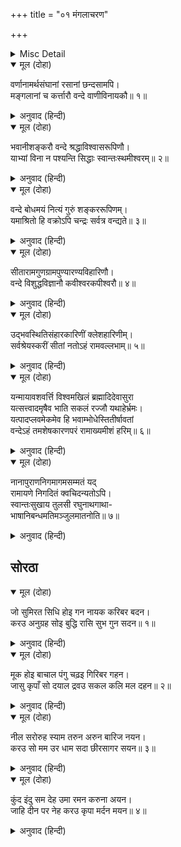 +++
title = "०१ मंगलाचरण"

+++


<details><summary>Misc Detail</summary>

श्लोक
</details>

<details open><summary>मूल (दोहा)</summary>

वर्णानामर्थसंघानां रसानां छन्दसामपि।  
मङ्गलानां च कर्त्तारौ वन्दे वाणीविनायकौ॥ १॥
</details>

<details><summary>अनुवाद (हिन्दी)</summary>

अक्षरे, अर्थसमूह, रस, छंद आणि मंगल यांची निर्मिती करणाऱ्या श्रीसरस्वती व श्रीगणेश यांना मी वंदन करतो.॥ १॥
</details>

<details open><summary>मूल (दोहा)</summary>

भवानीशङ्करौ वन्दे श्रद्धाविश्वासरूपिणौ।  
याभ्यां विना न पश्यन्ति सिद्धाः स्वान्तःस्थमीश्वरम्॥ २॥
</details>

<details><summary>अनुवाद (हिन्दी)</summary>

ज्यांच्याशिवाय सिद्धजन अंतःकरणात असलेल्या ईश्वराला पाहू शकत नाहीत, अशा श्रद्धा व विश्वासस्वरूप असलेल्या पार्वती व शंकर यांना मी वंदन करतो.॥ २॥
</details>

<details open><summary>मूल (दोहा)</summary>

वन्दे बोधमयं नित्यं गुरुं शङ्कररूपिणम्।  
यमाश्रितो हि वक्रोऽपि चन्द्रः सर्वत्र वन्द्यते॥ ३॥
</details>

<details><summary>अनुवाद (हिन्दी)</summary>

ज्यांच्या आश्रित असल्यामुळे वाकडा चंद्रसुद्धा सर्वत्र वंदनीय ठरतो, अशाज्ञानमय, शंकररूपी गुरूंना मी नित्य वंदन करतो.॥ ३॥
</details>

<details open><summary>मूल (दोहा)</summary>

सीतारामगुणग्रामपुण्यारण्यविहारिणौ।  
वन्दे विशुद्धविज्ञानौ कवीश्वरकपीश्वरौ॥ ४॥
</details>

<details><summary>अनुवाद (हिन्दी)</summary>

श्रीसीतारामांच्या गुणसमूहरूपी पवित्र वनात विहार करणाऱ्या, विशुद्ध विज्ञानसंपन्न असणाऱ्या कवीश्वर वाल्मीकी व कपीश्वर हनुमान यांना मी वंदन करतो.॥ ४॥
</details>

<details open><summary>मूल (दोहा)</summary>

उद्भवस्थितिसंहारकारिणीं क्लेशहारिणीम्।  
सर्वश्रेयस्करीं सीतां नतोऽहं रामवल्लभाम्॥ ५॥
</details>

<details><summary>अनुवाद (हिन्दी)</summary>

जी उत्पत्ती, स्थिती आणि संहार करते, क्लेश हरण करते, तसेच संपूर्ण कल्याण करते, त्या श्रीरामचंद्रांची प्रियतमा असलेल्या श्रीसीता-देवींना मी नमस्कार करतो.॥ ५॥
</details>

<details open><summary>मूल (दोहा)</summary>

यन्मायावशवर्त्ति विश्वमखिलं ब्रह्मादिदेवासुरा  
यत्सत्त्वादमृषैव भाति सकलं रज्जौ यथाहेर्भ्रमः।  
यत्पादप्लवमेकमेव हि भवाम्भोधेस्तितीर्षावतां  
वन्देऽहं तमशेषकारणपरं रामाख्यमीशं हरिम्॥ ६॥
</details>

<details><summary>अनुवाद (हिन्दी)</summary>

संपूर्ण विश्व, ब्रह्मादी देव आणि असुर हे ज्यांच्या मायेच्या अधीन आहेत, दोरीवर साप असल्याचा भास होतो, त्याप्रमाणे ज्यांच्या सत्तेमुळे हे संपूर्ण दृश्य जग सत्यच वाटते आणि ज्यांचे केवळ चरण हेच भवसागरातून तरून जाऊ इच्छिणाऱ्यांसाठी एकमात्र नौका आहेत, अशा संपूर्ण कारणांचेही श्रेष्ठ कारण असलेल्या आणि ज्यांना श्रीराम म्हटले जाते, त्या भगवान श्रीहरींना मी वंदन करतो.॥ ६॥
</details>

<details open><summary>मूल (दोहा)</summary>

नानापुराणनिगमागमसम्मतं यद्  
रामायणे निगदितं क्वचिदन्यतोऽपि।  
स्वान्तःसुखाय तुलसी रघुनाथगाथा-  
भाषानिबन्धमतिमञ्जुलमातनोति॥ ७॥
</details>

<details><summary>अनुवाद (हिन्दी)</summary>

अनेक पुराणे, वेद आणि तंत्रशास्त्र यांना संमत असलेले जे वर्णन रामायणात आले आहे ते, तसेच श्रीरघुनाथांच्या इतरत्र उपलब्ध असलेल्या कथा यांचा तुलसीदास स्वतःच्या आनंदासाठी अत्यंत मनोहर अशा लोकभाषेमध्ये विस्तार करीत आहे.॥ ७॥
</details>

## सोरठा


<details open><summary>मूल (दोहा)</summary>

जो सुमिरत सिधि होइ गन नायक करिबर बदन।  
करउ अनुग्रह सोइ बुद्धि रासि सुभ गुन सदन॥ १॥
</details>

<details><summary>अनुवाद (हिन्दी)</summary>

ज्याच्या स्मरणाने सर्व कार्ये सिद्ध होतात, जो गणांचा स्वामी, सुंदर गजमुख, बुद्धीचे भांडार व पवित्र गुणांचा आश्रय आहे, असा श्रीगजानन माझ्यावर कृपा करो.॥ १॥
</details>

<details open><summary>मूल (दोहा)</summary>

मूक होइ बाचाल पंगु चढ़इ गिरिबर गहन।  
जासु कृपाँ सो दयाल द्रवउ सकल कलि मल दहन॥ २॥
</details>

<details><summary>अनुवाद (हिन्दी)</summary>

ज्यांच्या कृपा-प्रसादामुळे मुका बोलू लागतो आणि लंगडा दुर्गम पर्वतावर चढतो, असे ते कलियुगातील सर्व पापे जाळून टाकणारे दयाळू भगवान माझ्यावर कृपा करोत.॥
</details>

<details open><summary>मूल (दोहा)</summary>

नील सरोरुह स्याम तरुन अरुन बारिज नयन।  
करउ सो मम उर धाम सदा छीरसागर सयन॥ ३॥
</details>

<details><summary>अनुवाद (हिन्दी)</summary>

ज्यांचा वर्ण निळॺा कमळासारखा सावळा आहे, ज्यांचे नेत्र फुललेल्या लाल कमळासारखे आहेत आणि जे नेहमी क्षीरसागरामध्ये शयन करतात, ते भगवान नारायण माझ्या हृदयात निवास करोत.॥३॥
</details>

<details open><summary>मूल (दोहा)</summary>

कुंद इंदु सम देह उमा रमन करुना अयन।  
जाहि दीन पर नेह करउ कृपा मर्दन मयन॥ ४॥
</details>

<details><summary>अनुवाद (हिन्दी)</summary>

ज्यांचे अंग कुंदपुष्पाप्रमाणे व चंद्राप्रमाणे गौर वर्णाचे आहे, जे पार्वतीचे प्रियतम आणि दयेचा सागर आहेत, ज्यांचे दिनांवर प्रेम आहे व जे कामदेवाला भस्म करणारे आहेत, अशा शंकरांनी माझ्यावर कृपा करावी.॥ ४॥
</details>
